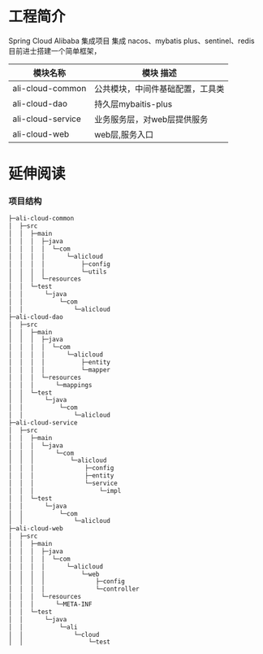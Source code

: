 # 工程简介
Spring Cloud Alibaba 集成项目
集成 nacos、mybatis plus、sentinel、redis  
目前进士搭建一个简单框架，

| 模块名称              | 模块 描述            |
|-------------------|------------------|
| ali-cloud-common  | 公共模块，中间件基础配置，工具类 |
| ali-cloud-dao     | 持久层mybaitis-plus |
| ali-cloud-service | 业务服务层，对web层提供服务  |
| ali-cloud-web     | web层,服务入口        |


# 延伸阅读
### 项目结构
```txt
├─ali-cloud-common  
│  ├─src            
│  │  ├─main        
│  │  │  ├─java     
│  │  │  │  └─com   
│  │  │  │      └─alicloud
│  │  │  │          ├─config
│  │  │  │          └─utils
│  │  │  └─resources
│  │  └─test
│  │      └─java
│  │          └─com
│  │              └─alicloud
├─ali-cloud-dao
│  ├─src
│  │  ├─main
│  │  │  ├─java
│  │  │  │  └─com
│  │  │  │      └─alicloud
│  │  │  │          ├─entity
│  │  │  │          └─mapper
│  │  │  └─resources
│  │  │      └─mappings
│  │  └─test
│  │      └─java
│  │          └─com
│  │              └─alicloud
├─ali-cloud-service
│  ├─src
│  │  ├─main
│  │  │  └─java
│  │  │      └─com
│  │  │          └─alicloud
│  │  │              ├─config
│  │  │              ├─entity
│  │  │              └─service
│  │  │                  └─impl
│  │  └─test
│  │      └─java
│  │          └─com
│  │              └─alicloud
├─ali-cloud-web
│  ├─src
│  │  ├─main
│  │  │  ├─java
│  │  │  │  └─com
│  │  │  │      └─alicloud
│  │  │  │          └─web
│  │  │  │              ├─config
│  │  │  │              └─controller
│  │  │  └─resources
│  │  │      └─META-INF
│  │  └─test
│  │      └─java
│  │          └─ali
│  │              └─cloud
│  │                  └─test
```